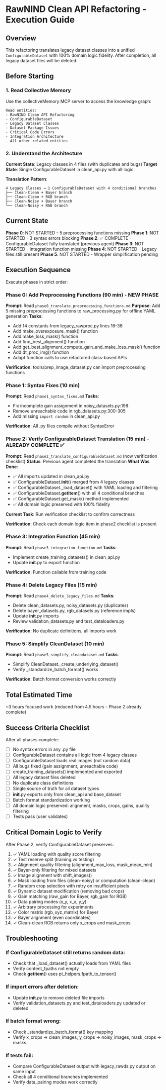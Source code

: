# RawNIND Clean API Refactoring - Execution Guide

## Overview

This refactoring translates legacy dataset classes into a unified `ConfigurableDataset` with 100% domain logic fidelity. After completion, all legacy dataset files will be deleted.

## Before Starting

### 1. Read Collective Memory
Use the collectiveMemory MCP server to access the knowledge graph:
```
Read entities:
- RawNIND Clean API Refactoring
- ConfigurableDataset
- Legacy Dataset Classes
- Dataset Package Issues
- Critical Code Errors
- Integration Architecture
- All other related entities
```

### 2. Understand the Architecture

**Current State**: Legacy classes in 4 files (with duplicates and bugs)
**Target State**: Single ConfigurableDataset in clean_api.py with all logic

**Translation Pattern**:
```
4 Legacy Classes → 1 ConfigurableDataset with 4 conditional branches
├── Clean-Clean + Bayer branch
├── Clean-Clean + RGB branch  
├── Clean-Noisy + Bayer branch
└── Clean-Noisy + RGB branch
```

## Current State

**Phase 0**: NOT STARTED - 5 preprocessing functions missing
**Phase 1**: NOT STARTED - 3 syntax errors blocking
**Phase 2**: ✅ COMPLETE - ConfigurableDataset fully translated (previous agent)
**Phase 3**: NOT STARTED - Integration function missing
**Phase 4**: NOT STARTED - Legacy files still present
**Phase 5**: NOT STARTED - Wrapper simplification pending

## Execution Sequence

Execute phases in strict order:

### Phase 0: Add Preprocessing Functions (90 min) - NEW PHASE
**Prompt**: Read `phase0_translate_preprocessing_functions.md`
**Purpose**: Add 5 missing preprocessing functions to raw_processing.py for offline YAML generation
**Tasks**:
- Add 14 constants from legacy_rawproc.py lines 16-36
- Add make_overexposure_mask() function
- Add make_loss_mask() function
- Add find_best_alignment() function
- Add get_best_alignment_compute_gain_and_make_loss_mask() function
- Add dt_proc_img() function
- Adapt function calls to use refactored class-based APIs

**Verification**: tools/prep_image_dataset.py can import preprocessing functions

### Phase 1: Syntax Fixes (10 min)
**Prompt**: Read `phase1_syntax_fixes.md`
**Tasks**:
- Fix incomplete gain assignment in noisy_datasets.py:198
- Remove unreachable code in rgb_datasets.py:300-305
- Add missing `import random` in clean_api.py

**Verification**: All .py files compile without SyntaxError

### Phase 2: Verify ConfigurableDataset Translation (15 min) - ALREADY COMPLETE ✅
**Prompt**: Read `phase2_translate_configurabledataset.md` (now verification checklist)
**Status**: Previous agent completed the translation
**What Was Done**:
- ✅ All imports updated in clean_api.py
- ✅ ConfigurableDataset.__init__() merged from 4 legacy classes
- ✅ ConfigurableDataset._load_dataset() with YAML loading and filtering
- ✅ ConfigurableDataset.__getitem__() with all 4 conditional branches
- ✅ ConfigurableDataset.get_mask() method implemented
- ✅ All domain logic preserved with 100% fidelity

**Current Task**: Run verification checklist to confirm correctness

**Verification**: Check each domain logic item in phase2 checklist is present

### Phase 3: Integration Function (45 min)
**Prompt**: Read `phase3_integration_function.md`
**Tasks**:
- Implement create_training_datasets() in clean_api.py
- Update __init__.py to export function

**Verification**: Function callable from training code

### Phase 4: Delete Legacy Files (15 min)
**Prompt**: Read `phase4_delete_legacy_files.md`
**Tasks**:
- Delete clean_datasets.py, noisy_datasets.py (duplicates)
- Delete bayer_datasets.py, rgb_datasets.py (reference impls)
- Update __init__.py imports
- Review validation_datasets.py and test_dataloaders.py

**Verification**: No duplicate definitions, all imports work

### Phase 5: Simplify CleanDataset (10 min)  
**Prompt**: Read `phase5_simplify_cleandataset.md`
**Tasks**:
- Simplify CleanDataset._create_underlying_dataset()
- Verify _standardize_batch_format() works

**Verification**: Batch format conversion works correctly

## Total Estimated Time
~3 hours focused work (reduced from 4.5 hours - Phase 2 already complete)

## Success Criteria Checklist

After all phases complete:

- [ ] No syntax errors in any .py file
- [ ] ConfigurableDataset contains all logic from 4 legacy classes
- [ ] ConfigurableDataset loads real images (not random data)
- [ ] All bugs fixed (gain assignment, unreachable code)
- [ ] create_training_datasets() implemented and exported
- [ ] All legacy dataset files deleted
- [ ] No duplicate class definitions
- [ ] Single source of truth for all dataset types
- [ ] __init__.py exports only from clean_api and base_dataset
- [ ] Batch format standardization working
- [ ] All domain logic preserved: alignment, masks, crops, gains, quality filtering
- [ ] Tests pass (user validates)

## Critical Domain Logic to Verify

After Phase 2, verify ConfigurableDataset preserves:

1. ✓ YAML loading with quality score filtering
2. ✓ Test reserve split (training vs testing)
3. ✓ Alignment quality filtering (alignment_max_loss, mask_mean_min)
4. ✓ Bayer-only filtering for mixed datasets
5. ✓ Image alignment with shift_images()
6. ✓ Mask loading from files (clean-noisy) or computation (clean-clean)
7. ✓ Random crop selection with retry on insufficient pixels
8. ✓ Dynamic dataset modification (removing bad crops)
9. ✓ Gain matching (raw_gain for Bayer, rgb_gain for RGB)
10. ✓ Data pairing modes (x_y, x_x, y_y)
11. ✓ Arbitrary processing for experiments
12. ✓ Color matrix (rgb_xyz_matrix) for Bayer
13. ✓ Bayer alignment (even coordinates)
14. ✓ Clean-clean RGB returns only x_crops and mask_crops

## Troubleshooting

### If ConfigurableDataset still returns random data:
- Check that _load_dataset() actually loads from YAML files
- Verify content_fpaths not empty
- Check __getitem__() uses pt_helpers.fpath_to_tensor()

### If import errors after deletion:
- Update __init__.py to remove deleted file imports
- Verify validation_datasets.py and test_dataloaders.py updated or deleted

### If batch format wrong:
- Check _standardize_batch_format() key mapping
- Verify x_crops → clean_images, y_crops → noisy_images, mask_crops → masks

### If tests fail:
- Compare ConfigurableDataset output with legacy_rawds.py output on same input
- Check all 4 conditional branches implemented
- Verify data_pairing modes work correctly